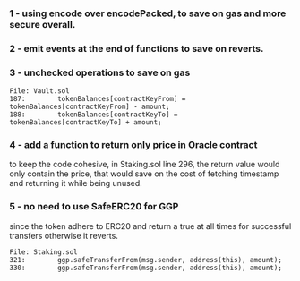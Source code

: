 ### 1 - using encode over encodePacked, to save on gas and more secure overall.

### 2 - emit events at the end of functions to save on reverts.

### 3 - unchecked operations to save on gas
```
File: Vault.sol
187:		tokenBalances[contractKeyFrom] = tokenBalances[contractKeyFrom] - amount;
188:		tokenBalances[contractKeyTo] = tokenBalances[contractKeyTo] + amount;
```

### 4 - add a function to return only price in Oracle contract
to keep the code cohesive, in Staking.sol line 296, the return value would only contain the price, that would save on the cost of fetching timestamp and returning it while being unused.

### 5 - no need to use SafeERC20 for GGP
since the token adhere to ERC20 and return a true at all times for successful transfers otherwise it reverts.

```
File: Staking.sol
321:		ggp.safeTransferFrom(msg.sender, address(this), amount);
330:		ggp.safeTransferFrom(msg.sender, address(this), amount);
```